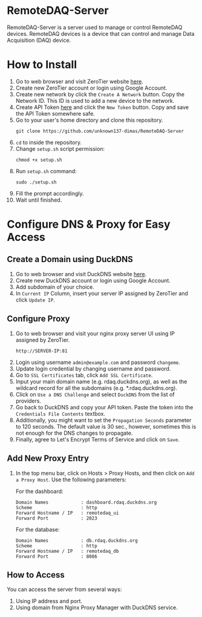 # RemoteDAQ-Server
RemoteDAQ-Server is a server used to manage or control RemoteDAQ devices. RemoteDAQ devices is a device that can control and manage Data Acquisition (DAQ) device.


# How to Install
1. Go to web browser and visit ZeroTier website [here](https://my.zerotier.com/login).
2. Create new ZeroTier account or login using Google Account.
3. Create new network by click the `Create A Network` button. Copy the Network ID. This ID is used to add a new device to the network.
4. Create API Token [here](https://my.zerotier.com/account) and click the `New Token` button. Copy and save the API Token somewhere safe.
5. Go to your user's home directory and clone this repository.
    ```
    git clone https://github.com/unknown137-dimas/RemoteDAQ-Server
    ```
6. `cd` to inside the repository.
7. Change `setup.sh` script permission:
    ```
    chmod +x setup.sh
    ```
8. Run `setup.sh` command:
    ```
    sudo ./setup.sh
    ```
9. Fill the prompt accordingly.
10. Wait until finished.

# Configure DNS & Proxy for Easy Access
## Create a Domain using DuckDNS
1. Go to web browser and visit DuckDNS website [here](https://www.duckdns.org).
2. Create new DuckDNS account or login using Google Account.
3. Add subdomain of your choice.
4. In `Current IP` Column, insert your server IP assigned by ZeroTier and click `Update IP`.
## Configure Proxy
1. Go to web browser and visit your nginx proxy server UI using IP assigned by ZeroTier.
    ```
    http://SERVER-IP:81
    ```
2. Login using username `admin@example.com` and password `changeme`.
3. Update login credential by changing username and password.
4. Go to `SSL Certificates` tab, click `Add SSL Certificate`.
5. Input your main domain name (e.g. rdaq.duckdns.org), as well as the wildcard record for all the subdomains (e.g. *.rdaq.duckdns.org).
6. Click on `Use a DNS Challenge` and select `DuckDNS` from the list of providers.
7. Go back to DuckDNS and copy your API token. Paste the token into the `Credentials File Contents` textbox.
8. Additionally, you might want to set the `Propagation Seconds` parameter to 120 seconds. The default value is 30 sec., however, sometimes this is not enough for the DNS changes to propagate.
9. Finally, agree to Let's Encrypt Terms of Service and click on `Save`.
## Add New Proxy Entry
1. In the top menu bar, click on Hosts > Proxy Hosts, and then click on `Add a Proxy Host`. Use the following parameters:

    For the dashboard:
    ```
    Domain Names            : dashboard.rdaq.duckdns.org
    Scheme                  : http
    Forward Hostname / IP   : remotedaq_ui
    Forward Port            : 2023
    ```
    For the database:
    ```
    Domain Names            : db.rdaq.duckdns.org
    Scheme                  : http
    Forward Hostname / IP   : remotedaq_db
    Forward Port            : 8086
    ```
## How to Access
You can access the server from several ways:
1. Using IP address and port.
2. Using domain from Nginx Proxy Manager with DuckDNS service.